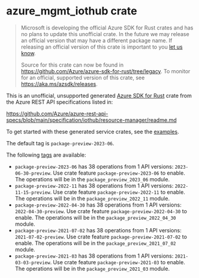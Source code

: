 # azure_mgmt_iothub crate

> Microsoft is developing the official Azure SDK for Rust crates and has no plans to update this unofficial crate.
> In the future we may release an official version that may have a different package name.
> If releasing an official version of this crate is important to you [let us know](https://github.com/Azure/azure-sdk-for-rust/issues/new/choose).
>
> Source for this crate can now be found in <https://github.com/Azure/azure-sdk-for-rust/tree/legacy>.
> To monitor for an official, supported version of this crate, see <https://aka.ms/azsdk/releases>.

This is an unofficial, unsupported generated [Azure SDK for Rust](https://github.com/Azure/azure-sdk-for-rust/tree/legacy) crate from the Azure REST API specifications listed in:

https://github.com/Azure/azure-rest-api-specs/blob/main/specification/iothub/resource-manager/readme.md

To get started with these generated service crates, see the [examples](https://github.com/Azure/azure-sdk-for-rust/blob/legacy/services/README.md#examples).

The default tag is `package-preview-2023-06`.

The following [tags](https://github.com/Azure/azure-sdk-for-rust/blob/legacy/services/tags.md) are available:

- `package-preview-2023-06` has 38 operations from 1 API versions: `2023-06-30-preview`. Use crate feature `package-preview-2023-06` to enable. The operations will be in the `package_preview_2023_06` module.
- `package-preview-2022-11` has 38 operations from 1 API versions: `2022-11-15-preview`. Use crate feature `package-preview-2022-11` to enable. The operations will be in the `package_preview_2022_11` module.
- `package-preview-2022-04-30` has 38 operations from 1 API versions: `2022-04-30-preview`. Use crate feature `package-preview-2022-04-30` to enable. The operations will be in the `package_preview_2022_04_30` module.
- `package-preview-2021-07-02` has 38 operations from 1 API versions: `2021-07-02-preview`. Use crate feature `package-preview-2021-07-02` to enable. The operations will be in the `package_preview_2021_07_02` module.
- `package-preview-2021-03` has 38 operations from 1 API versions: `2021-03-03-preview`. Use crate feature `package-preview-2021-03` to enable. The operations will be in the `package_preview_2021_03` module.